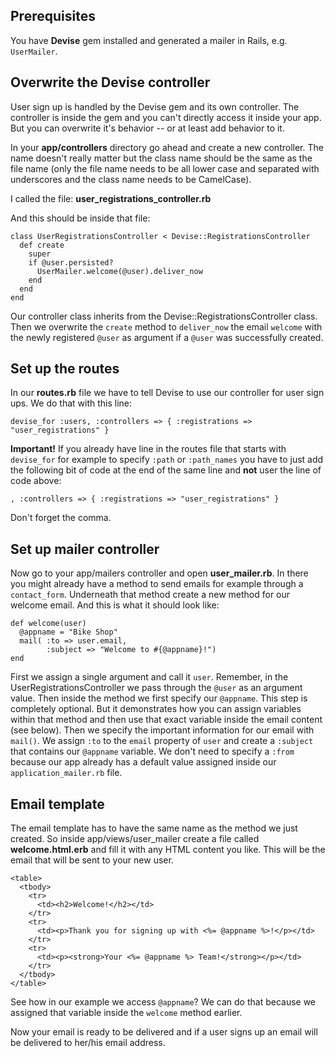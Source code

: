 ## Prerequisites

You have **Devise** gem installed and generated a mailer in Rails, e.g. `UserMailer`.

## Overwrite the Devise controller

User sign up is handled by the Devise gem and its own controller. The controller is inside the gem and you can't directly access it inside your app. But you can overwrite it's behavior -- or at least add behavior to it.

In your **app/controllers** directory go ahead and create a new controller. The name doesn't really matter but the class name should be the same as the file name (only the file name needs to be all lower case and separated with underscores and the class name needs to be CamelCase).

I called the file: **user\_registrations\_controller.rb**

And this should be inside that file:

```
class UserRegistrationsController < Devise::RegistrationsController
  def create
    super
    if @user.persisted?
      UserMailer.welcome(@user).deliver_now
    end
  end
end
```

Our controller class inherits from the Devise::RegistrationsController class. Then we overwrite the `create` method to `deliver_now` the email `welcome` with the newly registered `@user` as argument if a `@user` was successfully created.

## Set up the routes

In our **routes.rb** file we have to tell Devise to use our controller for user sign ups. We do that with this line:

```
devise_for :users, :controllers => { :registrations => "user_registrations" }
```

**Important!** If you already have line in the routes file that starts with `devise_for` for example to specify `:path` or `:path_names` you have to just add the following bit of code at the end of the same line and **not** user the line of code above:

```
, :controllers => { :registrations => "user_registrations" }
```

Don't forget the comma.

## Set up mailer controller

Now go to your app/mailers controller and open **user_mailer.rb**. In there you might already have a method to send emails for example through a `contact_form`. Underneath that method create a new method for our welcome email. And this is what it should look like:

```
def welcome(user)
  @appname = "Bike Shop"
  mail( :to => user.email,
        :subject => "Welcome to #{@appname}!")
end
```

First we assign a single argument and call it `user`. Remember, in the UserRegistrationsController we pass through the `@user` as an argument value.
Then inside the method we first specify our `@appname`. This step is completely optional. But it demonstrates how you can assign variables within that method and then use that exact variable inside the email content (see below).
Then we specify the important information for our email with `mail()`. We assign `:to` to the `email` property of `user` and create a `:subject` that contains our `@appname` variable. We don't need to specify a `:from` because our app already has a default value assigned inside our `application_mailer.rb` file.

## Email template

The email template has to have the same name as the method we just created. So inside app/views/user_mailer create a file called **welcome.html.erb** and fill it with any HTML content you like. This will be the email that will be sent to your new user.

```
<table>
  <tbody>
    <tr>
      <td><h2>Welcome!</h2></td>
    </tr>
    <tr>
      <td><p>Thank you for signing up with <%= @appname %>!</p></td>
    </tr>
    <tr>
      <td><p><strong>Your <%= @appname %> Team!</strong></p></td>
    </tr>
  </tbody>
</table>
```

See how in our example we access `@appname`? We can do that because we assigned that variable inside the `welcome` method earlier.

Now your email is ready to be delivered and if a user signs up an email will be delivered to her/his email address.
